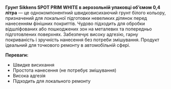 **Грунт Sikkens SPOT PRIM WHITE в аерозольній упаковці об’ємом 0,4 літра** — це однокомпонентний швидковисихаючий грунт білого кольору, призначений для локальної підготовки невеликих ділянок перед нанесенням фінішних покриттів. Чудово підходить для обробки відшліфованих або пошкоджених зон на металевих та попередньо підготовлених поверхнях. Забезпечує високу адгезію, гарну покриваність і зручність нанесення без потреби змішування. Продукт ідеальний для точкового ремонту в автомобільній сфері.

**Переваги:**

- Швидке висихання
- Простота нанесення (не потребує змішування)
- Висока адгезія
- Підходить для локального ремонту
